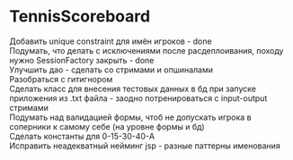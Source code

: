 # TennisScoreboard

Добавить unique constraint для имён игроков - done  
Подумать, что делать с исключениями после расдеплоивания, походу нужно SessionFactory закрыть - done  
Улучшить дао - сделать со стримами и опшиналами  
Разобраться с гитигнором  
Сделать класс для внесения тестовых данных в бд при запуске приложения из .txt файла - заодно потренироваться с input-output стримами  
Подумать над валидацией формы, чтоб не допускать игрока в соперники к самому себе (на уровне формы и бд)  
Сделать константы для 0-15-30-40-A  
Исправить неадекватный нейминг jsp - разные паттерны именования
